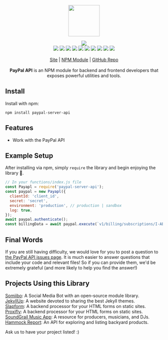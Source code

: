 <p align="center">
  <a href="https://cdn.itwcreativeworks.com/assets/itw-creative-works/images/logo/itw-creative-works-brandmark-black-x.svg">
    <img src="https://cdn.itwcreativeworks.com/assets/itw-creative-works/images/logo/itw-creative-works-brandmark-black-x.svg" width="100px">
  </a>
</p>

<p align="center">
  <img src="https://img.shields.io/github/package-json/v/itw-creative-works/paypal-server-api.svg">
  <br>
  <img src="https://img.shields.io/david/itw-creative-works/paypal-server-api.svg">
  <img src="https://img.shields.io/david/dev/itw-creative-works/paypal-server-api.svg">
  <img src="https://img.shields.io/bundlephobia/min/paypal-server-api.svg">
  <img src="https://img.shields.io/codeclimate/maintainability-percentage/itw-creative-works/paypal-server-api.svg">
  <img src="https://img.shields.io/npm/dm/paypal-server-api.svg">
  <img src="https://img.shields.io/node/v/paypal-server-api.svg">
  <img src="https://img.shields.io/website/https/itwcreativeworks.com.svg">
  <img src="https://img.shields.io/github/license/itw-creative-works/paypal-server-api.svg">
  <img src="https://img.shields.io/github/contributors/itw-creative-works/paypal-server-api.svg">
  <img src="https://img.shields.io/github/last-commit/itw-creative-works/paypal-server-api.svg">
  <br>
  <br>
  <a href="https://itwcreativeworks.com">Site</a> | <a href="https://www.npmjs.com/package/paypal-server-api">NPM Module</a> | <a href="https://github.com/itw-creative-works/paypal-server-api">GitHub Repo</a>
  <br>
  <br>
  <strong>PayPal API</strong> is an NPM module for backend and frontend developers that exposes powerful utilities and tools.
</p>

## Install
Install with npm:
```shell
npm install paypal-server-api
```

## Features
* Work with the PayPal API

## Example Setup
After installing via npm, simply `require` the library and begin enjoying the library 🧰.
```js
// In your functions/index.js file
const Payapl = require('paypal-server-api');
const paypal = new Payapl({
  clientId: 'client_id',
  secret: 'secret',
  environment: 'production', // production | sandbox
  log: true,
});
await paypal.authenticate();
const billingData = await paypal.execute(`v1/billing/subscriptions/I-ABC123ABC123`);

```

## Final Words
If you are still having difficulty, we would love for you to post a question to [the PayPal API issues page](https://github.com/itw-creative-works/paypal-server-api/issues). It is much easier to answer questions that include your code and relevant files! So if you can provide them, we'd be extremely grateful (and more likely to help you find the answer!)

## Projects Using this Library
[Somiibo](https://somiibo.com/): A Social Media Bot with an open-source module library. <br>
[JekyllUp](https://jekyllup.com/): A website devoted to sharing the best Jekyll themes. <br>
[Slapform](https://slapform.com/): A backend processor for your HTML forms on static sites. <br>
[Proxifly](https://proxifly.com/): A backend processor for your HTML forms on static sites. <br>
[SoundGrail Music App](https://app.soundgrail.com/): A resource for producers, musicians, and DJs. <br>
[Hammock Report](https://hammockreport.com/): An API for exploring and listing backyard products. <br>

Ask us to have your project listed! :)
